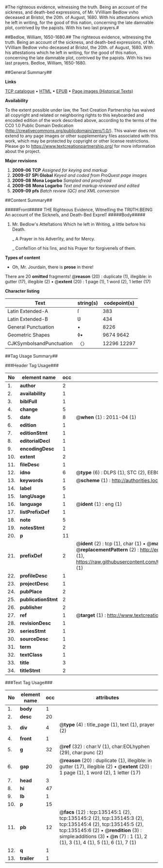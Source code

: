 #The righteous evidence, witnessing the truth. Being an account of the sickness, and death-bed expressions, of Mr. VVilliam Bedlow vvho deceased at Bristol, the 20th. of August, 1680. With his attestations which he left in writing, for the good of this nation, concerning the late damnable plot, contrived by the papists. With his two last prayers.#

##Bedloe, William, 1650-1680.##
The righteous evidence, witnessing the truth. Being an account of the sickness, and death-bed expressions, of Mr. VVilliam Bedlow vvho deceased at Bristol, the 20th. of August, 1680. With his attestations which he left in writing, for the good of this nation, concerning the late damnable plot, contrived by the papists. With his two last prayers.
Bedloe, William, 1650-1680.

##General Summary##

**Links**

[TCP catalogue](http://www.ota.ox.ac.uk/tcp/)  • 
[HTML](http://tei.it.ox.ac.uk/tcp/Texts-HTML/free/A76/A76323.html)  • 
[EPUB](http://tei.it.ox.ac.uk/tcp/Texts-EPUB/free/A76/A76323.epub) • 
[Page images (Historical Texts)](https://historicaltexts.jisc.ac.uk/eebo-99896761e)

**Availability**

To the extent possible under law, the Text Creation Partnership has waived all copyright and related or neighboring rights to this keyboarded and encoded edition of the work described above, according to the terms of the CC0 1.0 Public Domain Dedication (http://creativecommons.org/publicdomain/zero/1.0/). This waiver does not extend to any page images or other supplementary files associated with this work, which may be protected by copyright or other license restrictions. Please go to https://www.textcreationpartnership.org/ for more information about the project.

**Major revisions**

1. __2009-06__ __TCP__ *Assigned for keying and markup*
1. __2009-07__ __SPi Global__ *Keyed and coded from ProQuest page images*
1. __2009-08__ __Mona Logarbo__ *Sampled and proofread*
1. __2009-08__ __Mona Logarbo__ *Text and markup reviewed and edited*
1. __2009-09__ __pfs__ *Batch review (QC) and XML conversion*

##Content Summary##

#####Front#####
THE Righteous Evidence, Witneſſing the TRƲTH.BEING An account of the Sickneſs, and Death-Bed Expreſſ
#####Body#####

1. Mr. Bedlow's Atteſtations Which he left in Writing, a little before his Death.

    _ A Prayer in his Adverſity, and for Mercy.

    _ Confeſſion of his ſins, and his Prayer for forgiveneſs of them.

**Types of content**

  * Oh, Mr. Jourdain, there is **prose** in there!

There are 20 **omitted** fragments! 
 @__reason__ (20) : duplicate (1), illegible: in gutter (17), illegible (2)  •  @__extent__ (20) : 1 page (1), 1 word (2), 1 letter (17)

**Character listing**


|Text|string(s)|codepoint(s)|
|---|---|---|
|Latin Extended-A|ſ|383|
|Latin Extended-B|Ʋ|434|
|General Punctuation|•|8226|
|Geometric Shapes|◊▪|9674 9642|
|CJKSymbolsandPunctuation|〈〉|12296 12297|

##Tag Usage Summary##

###Header Tag Usage###

|No|element name|occ|attributes|
|---|---|---|---|
|1.|__author__|2||
|2.|__availability__|1||
|3.|__biblFull__|1||
|4.|__change__|5||
|5.|__date__|8| @__when__ (1) : 2011-04 (1)|
|6.|__edition__|1||
|7.|__editionStmt__|1||
|8.|__editorialDecl__|1||
|9.|__encodingDesc__|1||
|10.|__extent__|2||
|11.|__fileDesc__|1||
|12.|__idno__|6| @__type__ (6) : DLPS (1), STC (2), EEBO-CITATION (1), PROQUEST (1), VID (1)|
|13.|__keywords__|1| @__scheme__ (1) : http://authorities.loc.gov/ (1)|
|14.|__label__|5||
|15.|__langUsage__|1||
|16.|__language__|1| @__ident__ (1) : eng (1)|
|17.|__listPrefixDef__|1||
|18.|__note__|5||
|19.|__notesStmt__|2||
|20.|__p__|11||
|21.|__prefixDef__|2| @__ident__ (2) : tcp (1), char (1)  •  @__matchPattern__ (2) : ([0-9\-]+):([0-9IVX]+) (1), (.+) (1)  •  @__replacementPattern__ (2) : http://eebo.chadwyck.com/downloadtiff?vid=$1&page=$2 (1), https://raw.githubusercontent.com/textcreationpartnership/Texts/master/tcpchars.xml#$1 (1)|
|22.|__profileDesc__|1||
|23.|__projectDesc__|1||
|24.|__pubPlace__|2||
|25.|__publicationStmt__|2||
|26.|__publisher__|2||
|27.|__ref__|1| @__target__ (1) : http://www.textcreationpartnership.org/docs/. (1)|
|28.|__revisionDesc__|1||
|29.|__seriesStmt__|1||
|30.|__sourceDesc__|1||
|31.|__term__|2||
|32.|__textClass__|1||
|33.|__title__|3||
|34.|__titleStmt__|2||


###Text Tag Usage###

|No|element name|occ|attributes|
|---|---|---|---|
|1.|__body__|1||
|2.|__desc__|20||
|3.|__div__|4| @__type__ (4) : title_page (1), text (1), prayer (2)|
|4.|__front__|1||
|5.|__g__|32| @__ref__ (32) : char:V (1), char:EOLhyphen (29), char:punc (2)|
|6.|__gap__|20| @__reason__ (20) : duplicate (1), illegible: in gutter (17), illegible (2)  •  @__extent__ (20) : 1 page (1), 1 word (2), 1 letter (17)|
|7.|__head__|3||
|8.|__hi__|47||
|9.|__lb__|1||
|10.|__p__|15||
|11.|__pb__|12| @__facs__ (12) : tcp:135145:1 (2), tcp:135145:2 (2), tcp:135145:3 (2), tcp:135145:4 (2), tcp:135145:5 (2), tcp:135145:6 (2)  •  @__rendition__ (3) : simple:additions (3)  •  @__n__ (7) : 1 (1), 2 (1), 3 (1), 4 (1), 5 (1), 6 (1), 7 (1)|
|12.|__q__|1||
|13.|__trailer__|1||
